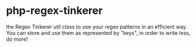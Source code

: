 # php-regex-tinkerer
the Regex Tinkerer util class to use your regex patterns in an efficient way. You can store and use them as represented by "keys", in order to write less, do more!
